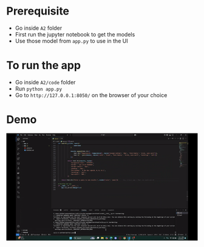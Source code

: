 # Prerequisite
- Go inside `A2` folder
- First run the jupyter notebook to get the models
- Use those model from `app.py` to use in the UI

# To run the app
- Go inside `A2/code` folder
- Run `python app.py`
- Go to `http://127.0.0.1:8050/` on the browser of your choice

# Demo
![](https://github.com/Bidhan-Bajracharya/NLP/blob/main/A2/a2-demo.gif)
